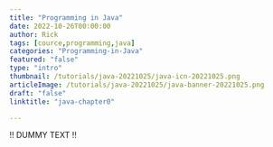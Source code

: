 ```yaml
---
title: "Programming in Java"
date: 2022-10-26T00:00:00
author: Rick
tags: [cource,programming,java]
categories: "Programming-in-Java"
featured: "false"
type: "intro"
thumbnail: /tutorials/java-20221025/java-icn-20221025.png
articleImage: /tutorials/java-20221025/java-banner-20221025.png
draft: "false"
linktitle: "java-chapter0"

---
```


!! DUMMY TEXT !!

